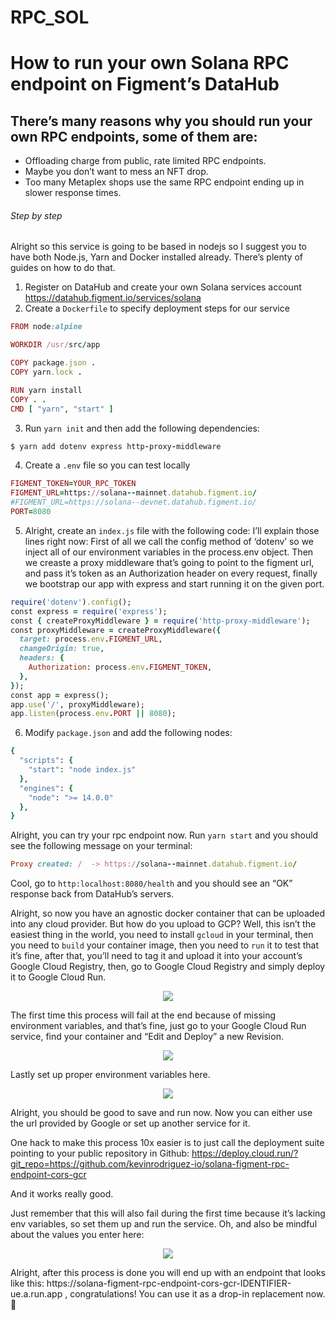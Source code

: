 # RPC_SOL
# How to run your own Solana RPC endpoint on Figment’s DataHub

## There’s many reasons why you should run your own RPC endpoints, some of them are:

- Offloading charge from public, rate limited RPC endpoints.
- Maybe you don’t want to mess an NFT drop.
- Too many Metaplex shops use the same RPC endpoint ending up in slower response times.

###### Step by step
Alright so this service is going to be based in nodejs so I suggest you to have both Node.js, Yarn and Docker installed already. There’s plenty of guides on how to do that.

1. Register on DataHub and create your own Solana services account https://datahub.figment.io/services/solana
2. Create a `Dockerfile` to specify deployment steps for our service
``` Ruby
FROM node:alpine

WORKDIR /usr/src/app

COPY package.json .
COPY yarn.lock .

RUN yarn install
COPY . .
CMD [ "yarn", "start" ]
```
3. Run `yarn init` and then add the following dependencies:
``` Ruby
$ yarn add dotenv express http-proxy-middleware
```
4. Create a `.env` file so you can test locally
``` Ruby
FIGMENT_TOKEN=YOUR_RPC_TOKEN
FIGMENT_URL=https://solana--mainnet.datahub.figment.io/
#FIGMENT_URL=https://solana--devnet.datahub.figment.io/
PORT=8080
``` 

5. Alright, create an `index.js` file with the following code:
I’ll explain those lines right now: First of all we call the config method of ‘dotenv’ so we inject all of our environment variables in the process.env object. Then we creaste a proxy middleware that’s going to point to the figment url, and pass it’s token as an Authorization header on every request, finally we bootstrap our app with express and start running it on the given port.
``` Ruby
require('dotenv').config();
const express = require('express');
const { createProxyMiddleware } = require('http-proxy-middleware');
const proxyMiddleware = createProxyMiddleware({
  target: process.env.FIGMENT_URL,
  changeOrigin: true,
  headers: {
    Authorization: process.env.FIGMENT_TOKEN,
  },
});
const app = express();
app.use('/', proxyMiddleware);
app.listen(process.env.PORT || 8080);
```
6. Modify `package.json` and add the following nodes:
``` Ruby
{
  "scripts": {
    "start": "node index.js"
  },
  "engines": {
    "node": ">= 14.0.0"
  },
}
```
Alright, you can try your rpc endpoint now. Run `yarn start` and you should see the following message on your terminal:
``` Ruby
Proxy created: /  -> https://solana--mainnet.datahub.figment.io/
```
Cool, go to `http:localhost:8080/health` and you should see an “OK” response back from DataHub’s servers.


Alright, so now you have an agnostic docker container that can be uploaded into any cloud provider. But how do you upload to GCP? Well, this isn’t the easiest thing in the world, you need to install `gcloud` in your terminal, then you need to `build` your container image, then you need to `run` it to test that it’s fine, after that, you’ll need to tag it and upload it into your account’s Google Cloud Registry, then, go to Google Cloud Registry and simply deploy it to Google Cloud Run.
<p align="center">
  <img src="https://github.com/warakiabdelbasset/RPC_SOL/blob/master/image1.png">
</p>
The first time this process will fail at the end because of missing environment variables, and that’s fine, just go to your Google Cloud Run service, find your container and “Edit and Deploy” a new Revision.
<p align="center">
  <img src="https://github.com/warakiabdelbasset/RPC_SOL/blob/master/image4.png">
</p>
Lastly set up proper environment variables here.
<p align="center">
  <img src="https://github.com/warakiabdelbasset/RPC_SOL/blob/master/image3.png">
</p>

Alright, you should be good to save and run now. Now you can either use the url provided by Google or set up another service for it.

One hack to make this process 10x easier is to just call the deployment suite pointing to your public repository in Github: https://deploy.cloud.run/?git_repo=https://github.com/kevinrodriguez-io/solana-figment-rpc-endpoint-cors-gcr

And it works really good.

Just remember that this will also fail during the first time because it’s lacking env variables, so set them up and run the service. Oh, and also be mindful about the values you enter here:

<p align="center">
  <img src="https://github.com/warakiabdelbasset/RPC_SOL/blob/master/image2.png">
</p>
Alright, after this process is done you will end up with an endpoint that looks like this: https://solana-figment-rpc-endpoint-cors-gcr-IDENTIFIER-ue.a.run.app , congratulations! You can use it as a drop-in replacement now. 🥳








